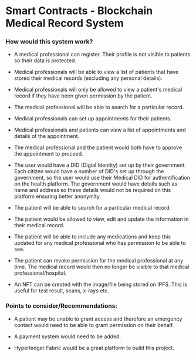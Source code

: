 # Smart Contracts - Blockchain Medical Record System

### How would this system work?

* A medical professional can register. Their profile is not visible to patients so their data is protected.

* Medical professionals will be able to view a list of patients that have stored their medical records (excluding any personal details).

* Medical professionals will only be allowed to view a patient's medical record if they have been given permission by the patient.

* The medical professional will be able to search for a particular record.

* Medical professionals can set up appointments for their patients.

* Medical professionals and patients can view a list of appointments and details of the appointment.

* The medical professional and the patient would both have to approve the appointment to proceed.

 * The user would have a DID (Digial Identity) set up by their government. Each citizen would have a number of DID's set up through the government, so the user would use their Medical DID for authentification on the health platform. The government would have details such as name and address so these details would not be required on this platform ensuring better anonymity.
  
* The patient will be able to search for a particular medical record.

* The patient would be allowed to view, edit and update the information in their medical record.

* The patient will be able to include any medications and keep this updated for any medical professional who has permission to be able to see.

* The patient can revoke permission for the medical professional at any time. The medical record would then no longer be visible to that medical professional/hospital.

 * An NFT can be created with the image/file being stored on IPFS. This is useful for test result, scans, x-rays etc.

### Points to consider/Recommendations:

* A patient may be unable to grant access and therefore an emergency contact would need to be able to grant permission on their behalf.

* A payment system would need to be added.

* Hyperledger Fabric would be a great platform to build this project.
